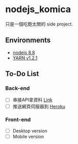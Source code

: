 # nodejs_komica
只是一個吃飽太閒的 side project.

## Environments
* [nodejs 8.8](https://nodejs.org/en/)
* [YARN v1.2.1](https://yarnpkg.com/en/)

## To-Do List
### Back-end
- [ ] 串接API拿資料 [Link](https://github.com/Nekosyndrome/yonkoma/wiki/Api)
- [ ] 推送網頁伺服器到 [Heroku](https://www.heroku.com/)

### Front-end
- [ ] Desktop version
- [ ] Mobile  version
